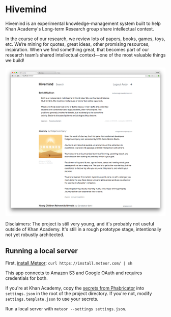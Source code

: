 # Hivemind

Hivemind is an experimental knowledge-management system built to help Khan Academy's Long-term Research group share intellectual context.

In the course of our research, we review lots of papers, books, games, toys, etc. We’re mining for quotes, great ideas, other promising resources, inspiration. When we find something great, that becomes part of our research team’s shared intellectual context—one of the most valuable things we build!

![Screenshot as of May 5th, 2016](screenshot.png)

Disclaimers: The project is still very young, and it's probably not useful outside of Khan Academy. It's still in a rough prototype stage, intentionally not yet robustly architected.

## Running a local server

First, [install Meteor](https://www.meteor.com/install): `curl https://install.meteor.com/ | sh`

This app connects to Amazon S3 and Google OAuth and requires credentials for both.

If you're at Khan Academy, copy the [secrets from Phabricator](https://phabricator.khanacademy.org/K145) into `settings.json` in the root of the project directory. If you're not, modify `settings.template.json` to use your secrets.

Run a local server with `meteor --settings settings.json`.
